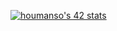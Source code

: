 [![houmanso's 42 stats](https://badge.mediaplus.ma/darkblue/houmanso)](https://github.com/oakoudad/badge42)
